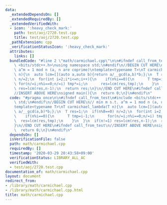 ```yaml
---
data:
  _extendedDependsOn: []
  _extendedRequiredBy: []
  _extendedVerifiedWith:
  - icon: ':heavy_check_mark:'
    path: test/aoj/2720.test.cpp
    title: test/aoj/2720.test.cpp
  _pathExtension: cpp
  _verificationStatusIcon: ':heavy_check_mark:'
  attributes:
    links: []
  bundledCode: "#line 2 \"math/carmichael.cpp\"\n\n#ifndef call_from_test\n#include\
    \ <bits/stdc++.h>\nusing namespace std;\n#endif\n//BEGIN CUT HERE\n// min m s.t.\
    \ a^m = 1 mod n (a, n are coprime)\ntemplate<typename T>\nT carmichael_lambda(T\
    \ n){\n  auto lcm=[](auto a,auto b){return a/__gcd(a,b)*b;};\n  T res=1;\n  if(n%8==0)\
    \ n/=2;\n  for(int i=2;i*i<=n;i++){\n    if(n%i==0){\n      T tmp=i-1;\n     \
    \ for(n/=i;n%i==0;n/=i) tmp*=i;\n      res=lcm(res,tmp);\n    }\n  }\n  if(n!=1)\
    \ res=lcm(res,n-1);\n  return res;\n}\n//END CUT HERE\n#ifndef call_from_test\n\
    //INSERT ABOVE HERE\nsigned main(){\n  return 0;\n}\n#endif\n"
  code: "#pragma once\n\n#ifndef call_from_test\n#include <bits/stdc++.h>\nusing namespace\
    \ std;\n#endif\n//BEGIN CUT HERE\n// min m s.t. a^m = 1 mod n (a, n are coprime)\n\
    template<typename T>\nT carmichael_lambda(T n){\n  auto lcm=[](auto a,auto b){return\
    \ a/__gcd(a,b)*b;};\n  T res=1;\n  if(n%8==0) n/=2;\n  for(int i=2;i*i<=n;i++){\n\
    \    if(n%i==0){\n      T tmp=i-1;\n      for(n/=i;n%i==0;n/=i) tmp*=i;\n    \
    \  res=lcm(res,tmp);\n    }\n  }\n  if(n!=1) res=lcm(res,n-1);\n  return res;\n\
    }\n//END CUT HERE\n#ifndef call_from_test\n//INSERT ABOVE HERE\nsigned main(){\n\
    \  return 0;\n}\n#endif\n"
  dependsOn: []
  isVerificationFile: false
  path: math/carmichael.cpp
  requiredBy: []
  timestamp: '2020-03-29 20:43:58+09:00'
  verificationStatus: LIBRARY_ALL_AC
  verifiedWith:
  - test/aoj/2720.test.cpp
documentation_of: math/carmichael.cpp
layout: document
redirect_from:
- /library/math/carmichael.cpp
- /library/math/carmichael.cpp.html
title: math/carmichael.cpp
---
```

